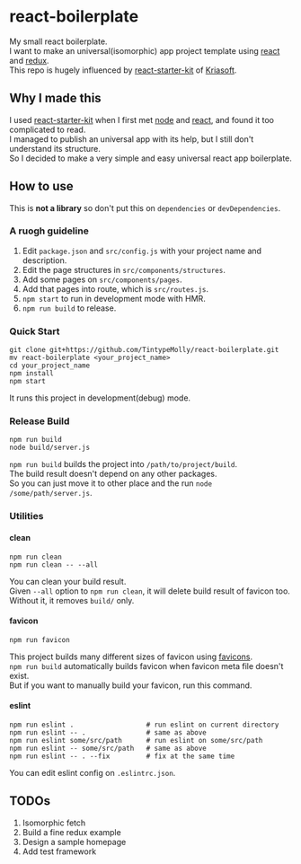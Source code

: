 # react-boilerplate

My small react boilerplate.  
I want to make an universal(isomorphic) app project template using [react](https://facebook.github.io/react/) and [redux](http://redux.js.org/).  
This repo is hugely influenced by [react-starter-kit](https://github.com/kriasoft/react-starter-kit) of [Kriasoft](https://github.com/kriasoft).

## Why I made this

I used [react-starter-kit](https://github.com/kriasoft/react-starter-kit) when I first met [node](https://nodejs.org/) and [react](https://facebook.github.io/react/), and found it too complicated to read.  
I managed to publish an universal app with its help, but I still don't understand its structure.  
So I decided to make a very simple and easy universal react app boilerplate.

## How to use

This is **not a library** so don't put this on `dependencies` or `devDependencies`.  

### A ruogh guideline

1. Edit `package.json` and `src/config.js` with your project name and description.
2. Edit the page structures in `src/components/structures`.
3. Add some pages on `src/components/pages`.
4. Add that pages into route, which is `src/routes.js`.
5. `npm start` to run in development mode with HMR.
6. `npm run build` to release.

### Quick Start

```
git clone git+https://github.com/TintypeMolly/react-boilerplate.git
mv react-boilerplate <your_project_name>
cd your_project_name
npm install
npm start
```

It runs this project in development(debug) mode.

### Release Build

```
npm run build
node build/server.js
```

`npm run build` builds the project into `/path/to/project/build`.  
The build result doesn't depend on any other packages.  
So you can just move it to other place and the run `node /some/path/server.js`.

### Utilities

#### clean

```
npm run clean
npm run clean -- --all
```

You can clean your build result.  
Given `--all` option to `npm run clean`, it will delete build result of favicon too.  
Without it, it removes `build/` only.

#### favicon

```
npm run favicon
```

This project builds many different sizes of favicon using [favicons](https://github.com/haydenbleasel/favicons).  
`npm run build` automatically builds favicon when favicon meta file doesn't exist.  
But if you want to manually build your favicon, run this command.

#### eslint

```
npm run eslint .                  # run eslint on current directory
npm run eslint -- .               # same as above
npm run eslint some/src/path      # run eslint on some/src/path
npm run eslint -- some/src/path   # same as above
npm run eslint -- . --fix         # fix at the same time
```

You can edit eslint config on `.eslintrc.json`.

## TODOs

1. Isomorphic fetch
2. Build a fine redux example
3. Design a sample homepage
4. Add test framework

